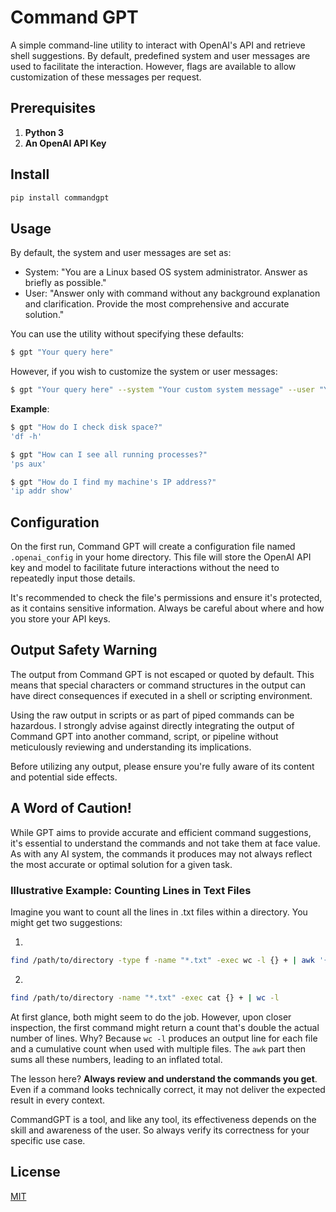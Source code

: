 # Command GPT

A simple command-line utility to interact with OpenAI's API and retrieve shell suggestions. By default, predefined system and user messages are used to facilitate the interaction. However, flags are available to allow customization of these messages per request.

## Prerequisites

1. **Python 3**
2. **An OpenAI API Key**

## Install

```bash
pip install commandgpt
```

## Usage

By default, the system and user messages are set as:
- System: "You are a Linux based OS system administrator. Answer as briefly as possible."
- User: "Answer only with command without any background explanation and clarification. Provide the most comprehensive and accurate solution."

You can use the utility without specifying these defaults:

```bash
$ gpt "Your query here"
```

However, if you wish to customize the system or user messages:

```bash
$ gpt "Your query here" --system "Your custom system message" --user "Your custom user prefix"
```

**Example**:

```bash
$ gpt "How do I check disk space?"
'df -h'

```

```bash
$ gpt "How can I see all running processes?"
'ps aux'
```
```bash
$ gpt "How do I find my machine's IP address?"
'ip addr show'
```

## Configuration

On the first run, Command GPT will create a configuration file named `.openai_config` in your home directory. This file will store the OpenAI API key and model to facilitate future interactions without the need to repeatedly input those details.

It's recommended to check the file's permissions and ensure it's protected, as it contains sensitive information. Always be careful about where and how you store your API keys.

## Output Safety Warning

The output from Command GPT is not escaped or quoted by default. This means that special characters or command structures in the output can have direct consequences if executed in a shell or scripting environment.

Using the raw output in scripts or as part of piped commands can be hazardous. I strongly advise against directly integrating the output of Command GPT into another command, script, or pipeline without meticulously reviewing and understanding its implications.

Before utilizing any output, please ensure you're fully aware of its content and potential side effects. 

## A Word of Caution!

While GPT aims to provide accurate and efficient command suggestions, it's essential to understand the commands and not take them at face value. As with any AI system, the commands it produces may not always reflect the most accurate or optimal solution for a given task.

### Illustrative Example: Counting Lines in Text Files

Imagine you want to count all the lines in .txt files within a directory. You might get two suggestions:

1. 
```bash
find /path/to/directory -type f -name "*.txt" -exec wc -l {} + | awk '{sum += $1} END {print sum}'
```
2.
```bash
find /path/to/directory -name "*.txt" -exec cat {} + | wc -l
```
At first glance, both might seem to do the job. However, upon closer inspection, the first command might return a count that's double the actual number of lines. Why? Because `wc -l` produces an output line for each file and a cumulative count when used with multiple files. The `awk` part then sums all these numbers, leading to an inflated total.

The lesson here? **Always review and understand the commands you get**. Even if a command looks technically correct, it may not deliver the expected result in every context.

CommandGPT is a tool, and like any tool, its effectiveness depends on the skill and awareness of the user. So always verify its correctness for your specific use case.

## License

[MIT](https://choosealicense.com/licenses/mit/)